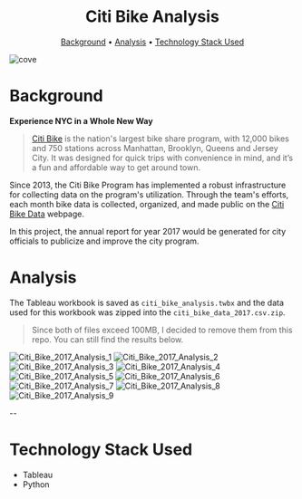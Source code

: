 <h1 align="center"> Citi Bike Analysis </h1>
<p align="center">
  <a href="#background">Background</a> •
  <a href="#analysis">Analysis</a> •
  <a href="#technology-stack-used">Technology Stack Used</a>
</p>

![cove](media/15306872775683/cover.jpg)

# Background
**Experience NYC in a Whole New Way**
> [Citi Bike](https://en.wikipedia.org/wiki/Citi_Bike) is the nation's largest bike share program, with 12,000 bikes and 750 stations across Manhattan, Brooklyn, Queens and Jersey City. It was designed for quick trips with convenience in mind, and it’s a fun and affordable way to get around town.

Since 2013, the Citi Bike Program has implemented a robust infrastructure for collecting data on the program's utilization. Through the team's efforts, each month bike data is collected, organized, and made public on the [Citi Bike Data](https://www.citibikenyc.com/system-data) webpage.

In this project, the annual report for year 2017 would be generated for city officials to publicize and improve the city program.

# Analysis
The Tableau workbook is saved as `citi_bike_analysis.twbx` and the data used for this workbook was zipped into the `citi_bike_data_2017.csv.zip`.
> Since both of files exceed 100MB, I decided to remove them from this repo. You can still find the results below.

![Citi_Bike_2017_Analysis_1](media/15306872775683/Citi_Bike_2017_Analysis_1.png)
![Citi_Bike_2017_Analysis_2](media/15306872775683/Citi_Bike_2017_Analysis_2.png)
![Citi_Bike_2017_Analysis_3](media/15306872775683/Citi_Bike_2017_Analysis_3.png)
![Citi_Bike_2017_Analysis_4](media/15306872775683/Citi_Bike_2017_Analysis_4.png)
![Citi_Bike_2017_Analysis_5](media/15306872775683/Citi_Bike_2017_Analysis_5.png)
![Citi_Bike_2017_Analysis_6](media/15306872775683/Citi_Bike_2017_Analysis_6.png)
![Citi_Bike_2017_Analysis_7](media/15306872775683/Citi_Bike_2017_Analysis_7.png)
![Citi_Bike_2017_Analysis_8](media/15306872775683/Citi_Bike_2017_Analysis_8.png)
![Citi_Bike_2017_Analysis_9](media/15306872775683/Citi_Bike_2017_Analysis_9.png)

--
# Technology Stack Used
- Tableau
- Python
